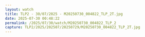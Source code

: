 ```yaml
---
layout: watch
title: TLP2 - 30/07/2025 - M20250730_004822_TLP_2T.jpg
date: 2025-07-30 00:48:22
permalink: /2025/07/30/watch/M20250730_004822_TLP_2
capture: TLP2/2025/202507/20250729/M20250730_004822_TLP_2T.jpg
---
```

